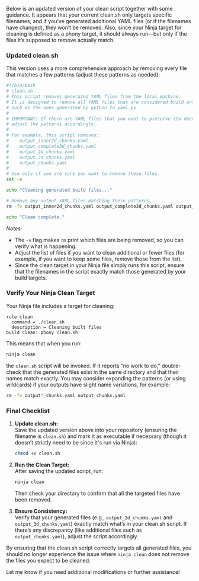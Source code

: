 Below is an updated version of your clean script together with some guidance. It appears that your current clean.sh only targets specific filenames, and if you’ve generated additional YAML files (or if the filenames have changed), they won’t be removed. Also, since your Ninja target for cleaning is defined as a phony target, it should always run—but only if the files it’s supposed to remove actually match.

### Updated clean.sh

This version uses a more comprehensive approach by removing every file that matches a few patterns (adjust these patterns as needed):

```bash
#!/bin/bash
# clean.sh
# This script removes generated YAML files from the local machine.
# It is designed to remove all YAML files that are considered build artifacts,
# such as the ones generated by python_to_yaml.py.
#
# IMPORTANT: If there are YAML files that you want to preserve (to document your development process),
# adjust the patterns accordingly.
#
# For example, this script removes:
#    output_inner2d_chunks.yaml
#    output_complete3d_chunks.yaml
#    output_2d_chunks.yaml
#    output_3d_chunks.yaml
#    output_chunks.yaml
#
# Use only if you are sure you want to remove these files.
set -e

echo "Cleaning generated build files..."

# Remove any output YAML files matching these patterns.
rm -fv output_inner2d_chunks.yaml output_complete3d_chunks.yaml output_2d_chunks.yaml output_3d_chunks.yaml output_chunks.yaml

echo "Clean complete."
```

*Notes:*
- The `-v` flag makes `rm` print which files are being removed, so you can verify what is happening.
- Adjust the list of files if you want to clean additional or fewer files (for example, if you want to keep some files, remove those from the list).
- Since the clean target in your Ninja file simply runs this script, ensure that the filenames in the script exactly match those generated by your build targets.

### Verify Your Ninja Clean Target

Your Ninja file includes a target for cleaning:
```ninja
rule clean
  command = ./clean.sh
  description = Cleaning built files
build clean: phony clean.sh
```
This means that when you run:
```bash
ninja clean
```
the `clean.sh` script will be invoked. If it reports “no work to do,” double-check that the generated files exist in the same directory and that their names match exactly. You may consider expanding the patterns (or using wildcards) if your outputs have slight name variations, for example:

```bash
rm -fv output*_chunks.yaml output_chunks.yaml
```

### Final Checklist

1. **Update clean.sh:**  
   Save the updated version above into your repository (ensuring the filename is `clean.sh`) and mark it as executable if necessary (though it doesn’t strictly need to be since it's run via Ninja):
   ```bash
   chmod +x clean.sh
   ```

2. **Run the Clean Target:**  
   After saving the updated script, run:
   ```bash
   ninja clean
   ```
   Then check your directory to confirm that all the targeted files have been removed.

3. **Ensure Consistency:**  
   Verify that your generated files (e.g., `output_2d_chunks.yaml` and `output_3d_chunks.yaml`) exactly match what’s in your clean.sh script. If there’s any discrepancy (like additional files such as `output_chunks.yaml`), adjust the script accordingly.

By ensuring that the clean.sh script correctly targets all generated files, you should no longer experience the issue where `ninja clean` does not remove the files you expect to be cleaned.

Let me know if you need additional modifications or further assistance!
